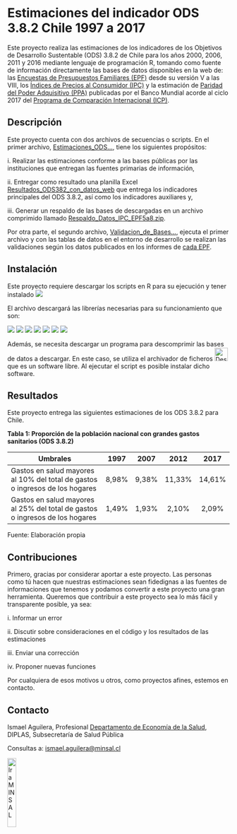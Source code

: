 # Estimaciones del indicador ODS 3.8.2 Chile 1997 a 2017

Este proyecto realiza las estimaciones de los indicadores de los Objetivos de Desarrollo Sustentable (ODS) 3.8.2 de Chile para los años 2000, 2006, 2011 y 2016 mediante lenguaje de programación R, tomando como fuente de información directamente las bases de datos disponibles en la web de: las [Encuestas de Presupuestos Familiares (EPF)](https://www.ine.gob.cl/estadisticas/sociales/ingresos-y-gastos/encuesta-de-presupuestos-familiares) desde su versión V a las VIII, los [Índices de Precios al Consumidor (IPC)](https://www.ine.gob.cl/estadisticas/economia/indices-de-precio-e-inflacion/indice-de-precios-al-consumidor) y la estimación de [Paridad del Poder Adquisitivo (PPA)](https://data.worldbank.org/indicator/PA.NUS.PRVT.PP?locations=CL) publicadas por el Banco Mundial acorde al ciclo 2017 del [Programa de Comparación Internacional (ICP)](https://www.worldbank.org/en/programs/icp).

## Descripción

Este proyecto cuenta con dos archivos de secuencias o scripts. En el primer archivo, [Estimaciones_ODS...](Estimaciones_ODS_382_via_EPFs_IPC_WB.R), tiene los siguientes propósitos:

i.  Realizar las estimaciones conforme a las bases públicas por las instituciones que entregan las fuentes primarias de información,

ii. Entregar como resultado una planilla Excel [Resultados_ODS382_con_datos_web](Resultados_ODS382_con_datos_web.xlsx) que entrega los indicadores principales del ODS 3.8.2, así como los indicadores auxiliares y,

iii. Generar un respaldo de las bases de descargadas en un archivo comprimido llamado [Respaldo_Datos_IPC_EPF5a8.zip](Respaldo_Datos382_IPC_EPF5a8.zip).

Por otra parte, el segundo archivo, [Validacion_de_Bases...](Validacion_de_Bases_y_Estimaciones_con_resultados_EPFs.R), ejecuta el primer archivo y con las tablas de datos en el entorno de desarrollo se realizan las validaciones según los datos publicados en los informes de [cada EPF](https://www.ine.gob.cl/estadisticas/sociales/ingresos-y-gastos/encuesta-de-presupuestos-familiares).

## Instalación

Este proyecto requiere descargar los scripts en R para su ejecución y tener instalado ![](https://img.shields.io/badge/R>%3D-4.2.0-blue.svg)

El archivo descargará las librerías necesarias para su funcionamiento que son:

![](https://img.shields.io/badge/data.table-1.14.2-blue) ![](https://img.shields.io/badge/scales-1.2.0-blue) ![](https://img.shields.io/badge/readxl-1.4.0-blue) ![](https://img.shields.io/badge/writexl-1.4.0-blue) ![](https://img.shields.io/badge/laeken-0.5.2-blue) ![](https://img.shields.io/badge/jsonlite-1.8.0-blue) ![](https://img.shields.io/badge/installr-0.23.4-blue)

Además, se necesita descargar un programa para descomprimir las bases de datos a descargar. En este caso, se utiliza el archivador de ficheros <a href="https://7-zip.org/download.html"><img src="https://7-zip.org/7ziplogo.png" title="Descargar 7zip" width="30"></a> que es un software libre. Al ejecutar el script es posible instalar dicho software.

## Resultados

Este proyecto entrega las siguientes estimaciones de los ODS 3.8.2 para Chile.

**Tabla 1: Proporción de la población nacional con grandes gastos sanitarios (ODS 3.8.2)**

| Umbrales                                                                     | 1997  | 2007  |  2012  |  2017  |
|------------------------------------------------------------------------------|:-----:|:-----:|:------:|:------:|
| Gastos en salud mayores al 10% del total de gastos o ingresos de los hogares | 8,98% | 9,38% | 11,33% | 14,61% |
| Gastos en salud mayores al 25% del total de gastos o ingresos de los hogares | 1,49% | 1,93% | 2,10%  | 2,09%  |

Fuente: Elaboración propia

## Contribuciones

Primero, gracias por considerar aportar a este proyecto. Las personas como tú hacen que nuestras estimaciones sean fidedignas a las fuentes de informaciones que tenemos y podamos convertir a este proyecto una gran herramienta. Queremos que contribuir a este proyecto sea lo más fácil y transparente posible, ya sea:

i.  Informar un error

ii. Discutir sobre consideraciones en el código y los resultados de las estimaciones

iii. Enviar una corrección

iv. Proponer nuevas funciones

Por cualquiera de esos motivos u otros, como proyectos afines, estemos en contacto.

## Contacto

Ismael Aguilera, Profesional [Departamento de Economía de la Salud](http://desal.minsal.cl/), DIPLAS, Subsecretaría de Salud Pública

Consultas a: [ismael.aguilera\@minsal.cl](mailto:ismael.aguilera@minsal.cl)

<a href="https://www.minsal.cl/"><img src="https://i0.wp.com/diplas.minsal.cl/wp-content/uploads/2018/11/logo-minsal.png?ssl=1" title="Ir a MINSAL" width="20%"></a>


